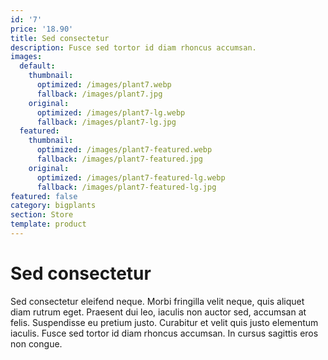 ```yaml
---
id: '7'
price: '18.90'
title: Sed consectetur
description: Fusce sed tortor id diam rhoncus accumsan.
images:
  default:
    thumbnail:
      optimized: /images/plant7.webp
      fallback: /images/plant7.jpg
    original:
      optimized: /images/plant7-lg.webp
      fallback: /images/plant7-lg.jpg
  featured:
    thumbnail:
      optimized: /images/plant7-featured.webp
      fallback: /images/plant7-featured.jpg
    original:
      optimized: /images/plant7-featured-lg.webp
      fallback: /images/plant7-featured-lg.jpg
featured: false
category: bigplants
section: Store
template: product
---
```


# Sed consectetur

Sed consectetur eleifend neque. Morbi fringilla velit neque, quis aliquet diam rutrum eget. Praesent dui leo, iaculis non auctor sed, accumsan at felis. Suspendisse eu pretium justo. Curabitur et velit quis justo elementum iaculis. Fusce sed tortor id diam rhoncus accumsan. In cursus sagittis eros non congue.